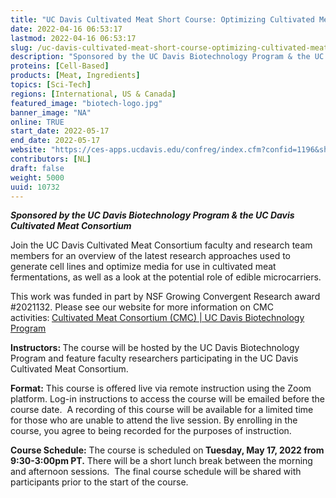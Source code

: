 ```yaml
---
title: "UC Davis Cultivated Meat Short Course: Optimizing Cultivated Meat Cell Lines and Media"
date: 2022-04-16 06:53:17
lastmod: 2022-04-16 06:53:17
slug: /uc-davis-cultivated-meat-short-course-optimizing-cultivated-meat-cell-lines-and-media
description: "Sponsored by the UC Davis Biotechnology Program & the UC Davis Cultivated Meat ConsortiumJoin the UC Davis Cultivated Meat Consortium faculty and research team members for an overview of the latest research approaches used to generate cell lines and optimize media for use in cultivated meat fermentations, as well as a look at the potential role of edible microcarriers."
proteins: [Cell-Based]
products: [Meat, Ingredients]
topics: [Sci-Tech]
regions: [International, US & Canada]
featured_image: "biotech-logo.jpg"
banner_image: "NA"
online: TRUE
start_date: 2022-05-17
end_date: 2022-05-17
website: "https://ces-apps.ucdavis.edu/confreg/index.cfm?confid=1196&showunpublic=1"
contributors: [NL]
draft: false
weight: 5000
uuid: 10732
---
```

<p><strong><em>Sponsored by the UC Davis Biotechnology Program & the UC Davis Cultivated Meat Consortium</em></strong></p>
<p>Join the UC Davis Cultivated Meat Consortium faculty and research team members for an overview of the latest research approaches used to generate cell lines and optimize media for use in cultivated meat fermentations, as well as a look at the potential role of edible microcarriers.</p>
<p>This work was funded in part by NSF Growing Convergent Research award #2021132. Please see our website for more information on CMC activities:<strong> </strong><a href="https://biotech.ucdavis.edu/cultivated-meat-consortium-cmc">Cultivated Meat Consortium (CMC) | UC Davis Biotechnology Program</a></p>
<p><strong>Instructors: </strong>The course will be hosted by the UC Davis Biotechnology Program and feature faculty researchers participating in the UC Davis Cultivated Meat Consortium.</p>
<p><strong>Format:</strong> This course is offered live via remote instruction using the Zoom platform. Log-in instructions to access the course will be emailed before the course date.  A recording of this course will be available for a limited time for those who are unable to attend the live session. By enrolling in the course, you agree to being recorded for the purposes of instruction.</p>
<p><strong>Course Schedule:</strong> The course is scheduled on<strong> Tuesday, May 17, 2022 from 9:30-3:00pm PT.</strong> There will be a short lunch break between the morning and afternoon sessions.  The final course schedule will be shared with participants prior to the start of the course.</p>
